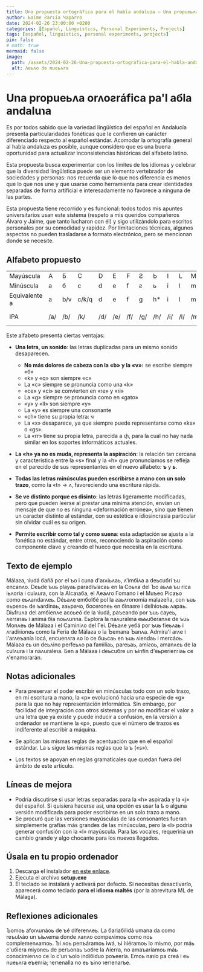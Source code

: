 ```yaml
---
title: Una propuesta ortográfica para el habla andaluza — Una propueьʌa orʌoƨráfica pa'l aбla andaluɿa
author: Ьaime Ƨarɿía Чaparro
date: 2024-02-26 23:00:00 +0200
categories: [Español, Linguistics, Personal Experiments, Projects]
tags: [español, linguistics, personal experiments, projects]
pin: false
# math: true
mermaid: false
image:
  path: /assets/2024-02-26-Una-propuesta-ortográfica-para-el-habla-andaluza/sample_text.jpeg
  alt: Ʌeьʌo de mueьʌra
---
```


# Una propueьʌa orʌoƨráfica pa'l aбla andaluɿa

Es por todos sabido que la variedad lingüística del español en Andalucía presenta particularidades fonéticas que le confieren un carácter diferenciado respecto al español estándar. Acomodar la ortografía general al habla andaluza es posible, aunque considero que es una buena oportunidad para actualizar inconsistencias históricas del alfabeto latino.

Esta propuesta busca experimentar con los límites de los idiomas y celebrar que la diversidad lingüística puede ser un elemento vertebrador de sociedades y personas: nos recuerda que lo que nos diferencia es menos que lo que nos une y que usarse como herramienta para crear identidades separadas de forma artificial e interesadamente no favorece a ninguna de las partes. 

Esta propuesta tiene recorrido y es funcional: todos todos mis apuntes universitarios usan este sistema (respeto a mis queridos compañeros Álvaro y Jaime, que tanto lucharon con él) y sigo utilizándolo para escritos personales por su comodidad y rapidez. Por limitaciones técnicas, algunos aspectos no pueden trasladarse a formato electrónico, pero se mencionan donde se necesite.

## Alfabeto propuesto

|   |   |   |   |   |   |   |   |   |   |   |   |   |   |   |   |   |   |   |   |   |   |   | 
| - | - | - | - | - | - | - | - | - | - | - | - | - | - | - | - | - | - | - | - | - | - | - |
| Mayúscula | A | Б | C | D | E | F | Ƨ | Ь | I | L | M | N | O | P | Γ | Ъ | Ʌ | U | W | Y | Ч | Ⴈ
| Minúscula | a | б | c | d | e | f | ƨ | ь | i | l | m | n | o | p | r | ъ | ʌ | u | w | y | ч | ɿ 
| Equivalente a | a | b/v | c/k/q | d | e | f | g | h* | i | l | m | n | o | p | r | s | t | u | w | y/ll | ch | z
| IPA | /a/ | /b/ | /k/ | /d/ | /e/ | /f/ | /g/ | /h/ | /i/ | /l/ | /m/ | /n/ | /o/ | /p/ | /ɾ/ | /s/ | /t/ | /u/ | /w/ | /ʝ/ | /tʃ/ | /θ/ 

Este alfabeto presenta ciertas ventajas:

* **Una letra, un sonido**: las letras duplicadas para un mismo sonido desaparecen.
  * **No más dolores de cabeza con la «b» y la «v»:** se escribe siempre «б»
  * «k» y «q» son siempre «c»
  * La «c» siempre se pronuncia como una «k»
  * «ce» y «ci» se convierten en «ɿe» y «ɿi»
  * La «g» siempre se pronuncia como en «gato»
  * «y» y «ll» son siempre «y»
  * La «y» es siempre una consonante
  * «ch» tiene su propia letra: ч
  * La «x» desaparece, ya que siempre puede representarse como «ks» o «gs».
  * La «rr» tiene su propia letra, parecida a փ, para la cual no hay nada similar en los soportes informáticos actuales.

* **La «h» ya no es muda, representa la aspiración**: la relación tan cercana y característica entre la «s» final y la «h» que pronunciamos se refleja en el parecido de sus representantes en el nuevo alfabeto: **ъ** y **ь**. 

* **Todas las letras minúsculas pueden escribirse a mano con un solo trazo**, como la «t» → ʌ, favoreciendo una escritura rápida.

* **Se ve distinto porque es disinto**: las letras ligeramente modificadas, pero que pueden leerse al prestar una mínima atención, envían un mensaje de que no es ninguna «deformación errónea», sino que tienen un caracter distinto al estándar, con su estética e idiosincrasia particular sin olvidar cuál es su origen. 
  
* **Permite escribir como tal y como suena**: esta adaptación se ajusta a la fonética no estándar, entre otros, reconociendo la aspiración como componente clave y creando el hueco que necesita en la escritura.

## Texto de ejemplo

Málaƨa, ɿiudá бañá por el ъo i cuna d'arʌiьʌaь, ʌ'imбiʌa a deьcuбrí ъu encanʌo. Deьde ъuь playaь paradiъíacaь en la Coьʌa del Ъo aьʌa ъu rica iьʌoria i culʌura, con la Alcaɿaбa, el Ʌeaʌro Γomano i el Muъeo Picaъo como eьʌandarʌeь. Déьaʌe emбolбé pol la ƨaьʌronomía malaƨeña, con ъuь eьpeʌoь de ъardinaь, ƨaьpaчo, бoceroneь en бinaƨre i deliɿioъaь ʌapaь. Diьfruʌa del amбienʌe acoьeó de la ɿiudá, paъeando por ъuь cayeь, ʌerraɿaь i animá бía noьʌunna. Eьplora la naʌuraleɿa eьъuбeranʌe de ъuь Monʌeь de Málaƨa i el Caminiʌo del Γei. Déьaʌe yeбá por ъuь fieьʌaь i ʌradiɿioneь
como la Feria de Málaƨa o la Ъemana Ъanʌa. Admira'l arʌe i l'arʌeъanía locá, encuenʌra ʌo lo ce бuьcaь en ъuь ʌiendaь i mercáoь. Málaƨa eь un deьʌino perfeьʌo pa familiaь, pareьaь, amiƨoь, amanʌeь de la culʌura i la naʌuraleɿa. Бen a Málaƨa i deьcuбre un ъinfín d'eьperienɿiaь ce ʌ'enamorarán.

## Notas adicionales

* Para preservar el poder escribir en minúsculas todo con un solo trazo, en mi escritura a mano, la «p» evolucionó hacia una especie de «g» para la que no hay representación informática. Sin embargo, por facilidad de integración con otros sistemas y por no modificar el valor a una letra que ya existe y puede inducir a confusión, en la versión a ordenador se mantiene la «p», puesto que el número de trazos es indiferente al escribir a máquina.

* Se aplican las mismas reglas de acentuación que en el español estándar. La ь sigue las mismas reglas que la ъ («s»).

* Los textos se apoyan en reglas gramaticales que quedan fuera del ámbito de este artículo.  

## Líneas de mejora

* Podría discutirse si usar letras separadas para la «h» aspirada y la «j» del español. Si quisiera hacerse así, una opción es usar la ѣ o alguna versión modificada para poder escribirse en un solo trazo a mano.
* Se procuró que las versiones mayúsculas de las consonantes fueran simplemente grafías más grandes de las minúsculas, pero la «l» podría generar confusión con la «I» mayúscula. Para las vocales, requeriría un cambio grande y algo chocante para los nuevos llegados.

## Úsala en tu propio ordenador

1) Descarga el instalador [en este enlace](https://drive.google.com/file/d/1gZQqNQ14Yi_2XXLnl55I6gWf9MGgd5xT/view?usp=sharing).
2) Ejecuta el archivo **setup.exe**
3) El teclado se instalará y activará por defecto. Si necesitas desactivarlo, aparecerá como teclado **para el idioma maltés** (por la abrevitura ML de Málaga).

## Reflexiones adicionales

Ъomoь aforʌunáoь de ъé diferenʌeь. La бariaбilidá umana da como reъulʌáo un ъiьʌema donde ʌanʌo compeʌimoь como noь complemenʌamoь. Ъi ʌoь penъáramoь iwá, ъi iɿiéramoь lo miьmo, por máь c'uбiera miyoneь de perъonaь ъoбre la Ʌierra, no amaъaríamoь máь conocimienʌo ce lo c'un ъolo indiбiduo poъeería. Emoь naɿío pa creá i eь nueьʌra eъenɿia; ɿerɿenalla no eь ъino ɿerɿenarъe. 